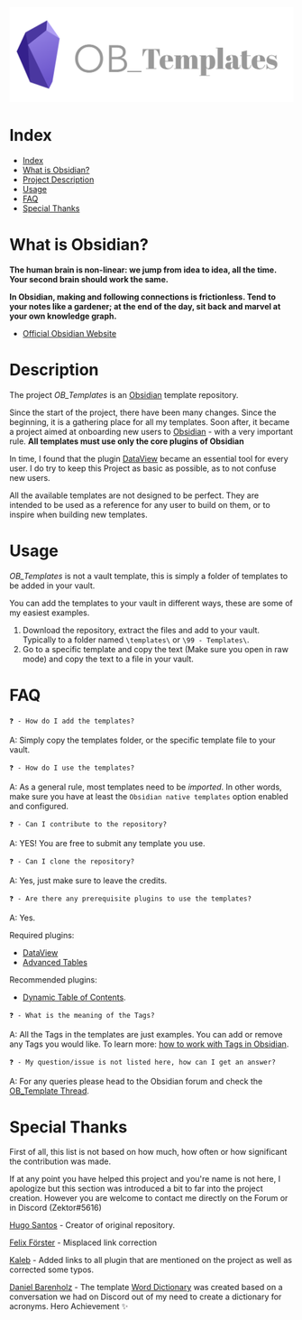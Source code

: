 ![ob_Templates](logo.png)

# Index

- [Index](#index)
- [What is Obsidian?](#what-is-obsidian)
- [Project Description](#project-description)
- [Usage](#usage)
- [FAQ](#faq)
- [Special Thanks](#special-thanks)

# What is Obsidian?
**The human brain is non-linear: we jump from idea to idea, all the time. Your second brain should work the same.**

**In Obsidian, making and following connections is frictionless. Tend to your notes like a gardener; at the end of the day, sit back and marvel at your own knowledge graph.**

- [Official Obsidian Website](https://obsidian.md)

# Description
The project *OB_Templates* is an <a href="https://obsidian.md/">Obsidian</a> template repository.

Since the start of the project, there have been many changes. Since the beginning, it is a gathering place for all my templates. Soon after, it became a project aimed at onboarding new users to <a href="https://obsidian.md/">Obsidian</a> - with a very important rule. **All templates must use only the core plugins of Obsidian**

In time, I found that the plugin <a href="https://github.com/blacksmithgu/obsidian-dataview">DataView</a> became an essential tool for every user. I do try to keep this Project as basic as possible, as to not confuse new users.

All the available templates are not designed to be perfect. They are intended to be used as a reference for any user to build on them, or to inspire when building new templates.

# Usage
*OB_Templates* is not a vault template, this is simply a folder of templates to be added in your vault. 

You can add the templates to your vault in different ways, these are some of my easiest examples.

1. Download the repository, extract the files and add to your vault. Typically to a folder named `\templates\` or `\99 - Templates\`.
2. Go to a specific template and copy the text (Make sure you open in raw mode) and copy the text to a file in your vault.

# FAQ
`❓ - How do I add the templates?`
	
A: Simply copy the templates folder, or the specific template file to your vault.

`❓ - How do I use the templates?`

A: As a general rule, most templates need to be *imported*. In other words, make sure you have at least the `Obsidian native templates` option enabled and configured.

`❓ - Can I contribute to the repository?`

A: YES! You are free to submit any template you use.

`❓ - Can I clone the repository?`

A: Yes, just make sure to leave the credits.

`❓ - Are there any prerequisite plugins to use the templates?`

A: Yes.

Required plugins:
- <a href="https://github.com/blacksmithgu/obsidian-dataview">DataView</a>
- <a href="https://github.com/tgrosinger/advanced-tables-obsidian">Advanced Tables</a>

Recommended plugins: 
- <a href="https://github.com/Aidurber/obsidian-plugin-dynamic-toc">Dynamic Table of Contents</a>.

`❓ - What is the meaning of the Tags?`

A: All the Tags in the templates are just examples. You can add or remove any Tags you would like. To learn more: <a href="https://help.obsidian.md/How+to/Working+with+tags">how to work with Tags in Obsidian</a>.

`❓ - My question/issue is not listed here, how can I get an answer?`

A: For any queries please head to the Obsidian forum and check the <a href="https://forum.obsidian.md/t/obsidian-notes-template/28940">OB_Template Thread</a>.

# Special Thanks 
First of all, this list is not based on how much, how often or how significant the contribution was made.

If at any point you have helped this project and you're name is not here, I apologize but this section was introduced a bit to far into the project creation. However you are welcome to contact me directly on the Forum or in Discord (Zektor#5616)

<a href="https://github.com/llZektorll">Hugo Santos</a> - Creator of original repository.

<a href="https://github.com/FeFoe">Felix Förster</a> - Misplaced link correction

<a href="https://github.com/kaleblub">Kaleb</a> - Added links to all plugin that are mentioned on the project as well as corrected some typos.

<a href="https://github.com/dbarenholz">Daniel Barenholz</a> - The template <a href="https://github.com/llZektorll/OB_Template/blob/main/0A_Templates/0A_17_WordDictionary/0A_17_1_WordDictionary.md">Word Dictionary</a> was created based on a conversation we had on Discord out of my need to create a dictionary for acronyms. Hero Achievement ✨